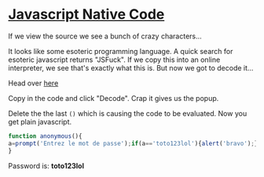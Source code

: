 # [Javascript Native Code](https://www.root-me.org/en/Challenges/Web-Client/Javascript-Native-code)

If we view the source we see a bunch of crazy characters...

It looks like some esoteric programming language. A quick search for esoteric javascript 
returns "JSFuck". If we copy this into an online interpreter, we see that's exactly what this 
is. But now we got to decode it...

Head over [here](https://enkhee-osiris.github.io/Decoder-JSFuck/)

Copy in the code and click "Decode". Crap it gives us the popup.

Delete the the last `()` which is causing the code to be evaluated. Now you get plain 
javascript.

```javascript
function anonymous(){
a=prompt('Entrez le mot de passe');if(a=='toto123lol'){alert('bravo');}else{alert('fail...');}
}
```

Password is: **toto123lol**
